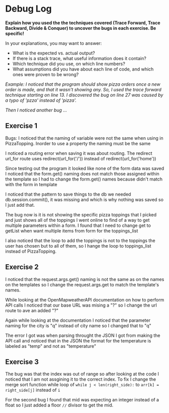 # Debug Log

**Explain how you used the the techniques covered (Trace Forward, Trace Backward, Divide & Conquer) to uncover the bugs in each exercise. Be specific!**

In your explanations, you may want to answer:

- What is the expected vs. actual output?
- If there is a stack trace, what useful information does it contain?
- Which technique did you use, on which line numbers?
- What assumptions did you have about each line of code, and which ones were proven to be wrong?

_Example: I noticed that the program should show pizza orders once a new order is made, and that it wasn't showing any. So, I used the trace forward technique starting on line 13. I discovered the bug on line 27 was caused by a typo of 'pzza' instead of 'pizza'._

_Then I noticed another bug ..._

## Exercise 1

Bugs:
I noticed that the naming of variable were not the same when using in PizzaTopping. Inorder to use a property the naming must be the same

I noticed a routing error when saving it was about routing.
The redirect url_for route uses redirect(url_for('/')) instead of redirect(url_for('home'))

Since testing out the program it looked like none of the form data was saved I noticed
that the form.get() naming does not match those assigned within the template so 
I had to change the form.get() names because didn't match with the form in template

I noticed that the pattern to save things to the db we needed db.session.commit(),
it was missing and which is why nothing was saved so I just add that.

The bug now is it is not showing the specific pizza toppings that I picked and 
just shows all of the toppings I went online to find of a way to get multiple parameters
within a form. I found that I need to change get to getList when want multiple items from form for the toppings_list

I also noticed that the loop to add the toppings is not to the toppings the user has
chosen but to all of them, so I hange the loop to toppings_list instead of PizzaTopping.


## Exercise 2

I noticed that the request.args.get() naming is not the same as on the names on the 
templates so I change the request.args.get to match the template's names. 

While looking at the OpenMapweatherAPI documentation on how to perform API calls 
I noticed that our base URL was mising a "?" so I change the url route to ave an added "?"

Again while looking at the documentation I noticed that the parameter naming for the 
city is "q" instead of city name so I changed that to "q"

The error I got was when parsing throught the JSON I got from making the API call
and noticed that in the JSON the format for the temperature is labeled as "temp"
and not as "temperature"

## Exercise 3

The bug was that the index was out of range so after looking at the code I noticed
that I am not assgining it to the correct index. 
To fix I change the merge sort function while loop of `while j < len(right_side):` to 
`arr[k] = right_side[j]` instead of `i`

For the second bug I found that mid was expecting an integer instead of a float 
so I just added a floor `//` divisor to get the mid.


